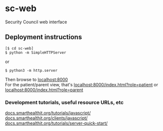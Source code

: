 # sc-web
Security Council web interface

## Deployment instructions

```
[$ cd sc-web]
$ python -m SimpleHTTPServer
```
or
```
$ python3 -m http.server
```
Then browse to [localhost:8000](http://localhost:8000)  
For the patient/parent view, that's [localhost:8000/index.html?role=patient](localhost:8000/index.html?role=patient) or [localhost:8000/index.html?role=parent](localhost:8000/index.html?role=parent)

### Development tutorials, useful resource URLs, etc
[docs.smarthealthit.org/tutorials/javascript/](http://docs.smarthealthit.org/tutorials/javascript/)  
[docs.smarthealthit.org/clients/javascript/](http://docs.smarthealthit.org/clients/javascript/)  
[docs.smarthealthit.org/tutorials/server-quick-start/](http://docs.smarthealthit.org/tutorials/server-quick-start/)


